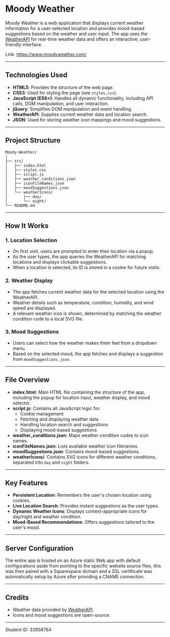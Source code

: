 # Moody Weather

Moody Weather is a web application that displays current weather information for a user-selected location and provides mood-based suggestions based on the weather and user input. The app uses the [WeatherAPI](https://www.weatherapi.com/) for real-time weather data and offers an interactive, user-friendly interface.

Link: https://www.moodyweather.com/

---

## Technologies Used

- **HTML5**: Provides the structure of the web page.
- **CSS3**: Used for styling the page (see `styles.css`).
- **JavaScript (ES6+)**: Handles all dynamic functionality, including API calls, DOM manipulation, and user interaction.
- **jQuery**: Simplifies DOM manipulation and event handling.
- **WeatherAPI**: Supplies current weather data and location search.
- **JSON**: Used for storing weather icon mappings and mood suggestions.

---

## Project Structure

```
Moody-Weather/
│
├── src/
│   ├── index.html
│   ├── styles.css
│   ├── script.js
│   ├── weather_conditions.json
│   ├── iconFileNames.json
│   ├── moodSuggestions.json
│   └── weatherIcons/
│       ├── day/
│       └── night/
└── README.md
```

---

## How It Works

### 1. Location Selection

- On first visit, users are prompted to enter their location via a popup.
- As the user types, the app queries the WeatherAPI for matching locations and displays clickable suggestions.
- When a location is selected, its ID is stored in a cookie for future visits.

### 2. Weather Display

- The app fetches current weather data for the selected location using the WeatherAPI.
- Weather details such as temperature, condition, humidity, and wind speed are displayed.
- A relevant weather icon is shown, determined by matching the weather condition code to a local SVG file.

### 3. Mood Suggestions

- Users can select how the weather makes them feel from a dropdown menu.
- Based on the selected mood, the app fetches and displays a suggestion from `moodSuggestions.json`.

---

## File Overview

- **index.html**: Main HTML file containing the structure of the app, including the popup for location input, weather display, and mood selector.
- **script.js**: Contains all JavaScript logic for:
  - Cookie management
  - Fetching and displaying weather data
  - Handling location search and suggestions
  - Displaying mood-based suggestions
- **weather_conditions.json**: Maps weather condition codes to icon names.
- **iconFileNames.json**: Lists available weather icon filenames.
- **moodSuggestions.json**: Contains mood-based suggestions.
- **weatherIcons/**: Contains SVG icons for different weather conditions, separated into `day` and `night` folders.

---

## Key Features

- **Persistent Location**: Remembers the user's chosen location using cookies.
- **Live Location Search**: Provides instant suggestions as the user types.
- **Dynamic Weather Icons**: Displays context-appropriate icons for day/night and weather condition.
- **Mood-Based Recommendations**: Offers suggestions tailored to the user's mood.

---

## Server Configuration

The entire app is hosted on an Azure static Web app with default configurations aside from pointing to the specific website source files, this was then paired with a Squarespace domain and a SSL certificate was automatically setup by Azure after providing a CNAME connection.

---

## Credits

- Weather data provided by [WeatherAPI](https://www.weatherapi.com/).
- Icons and mood suggestions are open-source.

---

Student ID: 33958764
